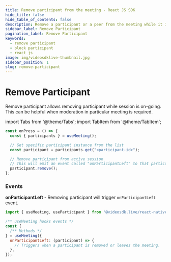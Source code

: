 ```yaml
---
title: Remove participant from the meeting - React JS SDK
hide_title: false
hide_table_of_contents: false
description: Remove a participant or a peer from the meeting while it is still in progress. It helps in meeting moderation.
sidebar_label: Remove Participant
pagination_label: Remove Participant
keywords:
  - remove participant
  - block participant
  - react js
image: img/videosdklive-thumbnail.jpg
sidebar_position: 1
slug: remove-participant
---
```


# Remove Participant

Remove participant allows removing participant while session is on-going. This can be helpful when moderation in particular meeting is required.

import Tabs from '@theme/Tabs';
import TabItem from '@theme/TabItem';

```js
const onPress = () => {
  const { participants } = useMeeting();

  // Get specific participant instance from the list
  const participant = participants.get("<participant-id>");

  // Remove participant from active session
  // This will emit an event called "onParticipantLeft" to that particular participant
  participant.remove();
};
```

### Events

**onParticipantLeft** - Removing participant will trigger `onParticipantLeft` event.

```js
import { useMeeting, useParticipant } from "@videosdk.live/react-native-sdk";

/** useMeeting hooks events */
const {
  /** Methods */
} = useMeeting({
  onParticipantLeft: (participant) => {
    // Triggers when a participant is removed or leaves the meeting.
  },
});
```
